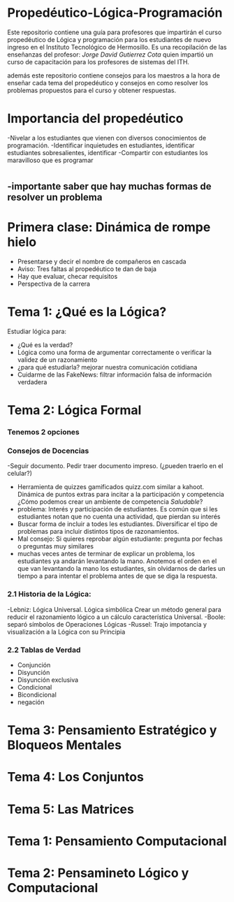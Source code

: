 # Propedéutico-Lógica-Programación

Este repositorio contiene una guía para profesores que impartirán el curso propedéutico de Lógica y programación para los estudiantes de nuevo ingreso en el Instituto Tecnológico de Hermosillo. Es una recopilación de las enseñanzas del profesor: *Jorge David Gutierrez Cota* quien impartió un curso de capacitación para los profesores de sistemas del ITH.

además este repositorio contiene consejos para los maestros a la hora de enseñar cada tema del propedéutico y consejos en como resolver los problemas propuestos para el curso y obtener respuestas.

# Importancia del propedéutico
-Nivelar a los estudiantes que vienen con diversos conocimientos de programación.
-Identificar inquietudes en estudiantes, identificar estudiantes sobresalientes, identificar
-Compartir con estudiantes los maravilloso que es programar

#
-importante saber que hay muchas formas de resolver un problema
-

# Primera clase: Dinámica de rompe hielo
- Presentarse y decir el nombre de compañeros en cascada
- Aviso: Tres faltas al propedéutico te dan de baja
- Hay que evaluar, checar requisitos
- Perspectiva de la carrera

# Tema 1: ¿Qué es la Lógica?
Estudiar lógica para:
- ¿Qué es la verdad?
- Lógica como una forma de argumentar correctamente o verificar la validez de un razonamiento
- ¿para qué estudiarla? mejorar nuestra comunicación cotidiana
- Cuidarme de las FakeNews: filtrar información falsa de información verdadera


# Tema 2: Lógica Formal
### Tenemos 2 opciones



### Consejos de Docencias
-Seguir documento. Pedir traer documento impreso. (¿pueden traerlo en el celular?)
- Herramienta de quizzes gamificados quizz.com similar a kahoot. Dinámica de puntos extras para incitar a la participación y competencia ¿Cómo podemos crear un ambiente de competencia *Saludable*?
- problema: Interés y participación de estudiantes. Es común que si les estudiantes notan que no cuenta una actividad, que pierdan su interés
- Buscar forma de incluir a todes les estudiantes. Diversificar el tipo de problemas para incluir distintos tipos de razonamientos.
- Mal consejo: Si quieres reprobar algún estudiante: pregunta por fechas o preguntas muy similares
- muchas veces antes de terminar de explicar un problema, los estudiantes ya andarán levantando la mano. Anotemos el orden en el que van levantando la mano los estudiantes, sin olvidarnos de darles un tiempo a para intentar el problema antes de que se diga la respuesta.


### 2.1 Historia de la Lógica:
-Lebniz: Lógica Universal. Lógica simbólica Crear un método general para reducir el razonamiento lógico a un cálculo característica Universal. 
-Boole: separó símbolos de Operaciones Lógicas
-Russel: Trajo impotancia y visualización a la Lógica con su Principia

### 2.2 Tablas de Verdad

- Conjunción
- Disyunción
- Disyunción exclusiva
- Condicional
- Bicondicional
- negación


# Tema 3: Pensamiento Estratégico y Bloqueos Mentales

### 


# Tema 4: Los Conjuntos



# Tema 5: Las Matrices


# Tema 1: Pensamiento Computacional


# Tema 2: Pensamineto Lógico y Computacional
